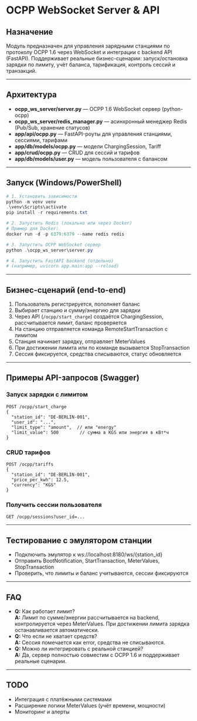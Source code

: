 # OCPP WebSocket Server & API

## Назначение

Модуль предназначен для управления зарядными станциями по протоколу OCPP 1.6 через WebSocket и интеграции с backend API (FastAPI). Поддерживает реальные бизнес-сценарии: запуск/остановка зарядки по лимиту, учёт баланса, тарификация, контроль сессий и транзакций.

---

## Архитектура
- **ocpp_ws_server/server.py** — OCPP 1.6 WebSocket сервер (python-ocpp)
- **ocpp_ws_server/redis_manager.py** — асинхронный менеджер Redis (Pub/Sub, хранение статусов)
- **app/api/ocpp.py** — FastAPI-роуты для управления станциями, сессиями, тарифами
- **app/db/models/ocpp.py** — модели ChargingSession, Tariff
- **app/crud/ocpp.py** — CRUD для сессий и тарифов
- **app/db/models/user.py** — модель пользователя с балансом

---

## Запуск (Windows/PowerShell)

```powershell
# 1. Установить зависимости
python -m venv venv
.\venv\Scripts\activate
pip install -r requirements.txt

# 2. Запустить Redis (локально или через Docker)
# Пример для Docker:
docker run -d -p 6379:6379 --name redis redis

# 3. Запустить OCPP WebSocket сервер
python .\ocpp_ws_server\server.py

# 4. Запустить FastAPI backend (отдельно)
# (например, uvicorn app.main:app --reload)
```

---

## Бизнес-сценарий (end-to-end)
1. Пользователь регистрируется, пополняет баланс
2. Выбирает станцию и сумму/энергию для зарядки
3. Через API (`/ocpp/start_charge`) создаётся ChargingSession, рассчитывается лимит, баланс проверяется
4. На станцию отправляется команда RemoteStartTransaction с лимитом
5. Станция начинает зарядку, отправляет MeterValues
6. При достижении лимита или по команде вызывается StopTransaction
7. Сессия фиксируется, средства списываются, статус обновляется

---

## Примеры API-запросов (Swagger)

### Запуск зарядки с лимитом
```http
POST /ocpp/start_charge
{
  "station_id": "DE-BERLIN-001",
  "user_id": "...",
  "limit_type": "amount",  // или "energy"
  "limit_value": 500        // сумма в KGS или энергия в кВт*ч
}
```

### CRUD тарифов
```http
POST /ocpp/tariffs
{
  "station_id": "DE-BERLIN-001",
  "price_per_kwh": 12.5,
  "currency": "KGS"
}
```

### Получить сессии пользователя
```http
GET /ocpp/sessions?user_id=...
```

---

## Тестирование с эмулятором станции
- Подключить эмулятор к ws://localhost:8180/ws/{station_id}
- Отправить BootNotification, StartTransaction, MeterValues, StopTransaction
- Проверить, что лимиты и баланс учитываются, сессии фиксируются

---

## FAQ
- **Q:** Как работает лимит?  
  **A:** Лимит по сумме/энергии рассчитывается на backend, контролируется через MeterValues. При достижении лимита зарядка останавливается автоматически.
- **Q:** Что если не хватает средств?  
  **A:** Сессия помечается как error, средства не списываются.
- **Q:** Можно ли интегрировать с реальной станцией?  
  **A:** Да, сервер полностью совместим с OCPP 1.6 и поддерживает реальные сценарии.

---

## TODO
- Интеграция с платёжными системами
- Расширение логики MeterValues (учёт времени, мощности)
- Мониторинг и алерты 